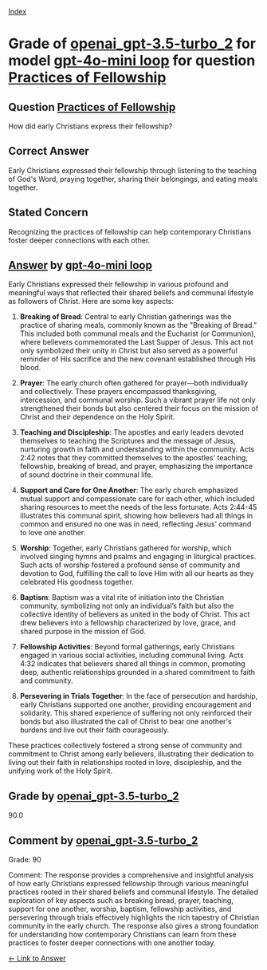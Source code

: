 
[Index](../../../../index.md)
# Grade of [openai_gpt-3.5-turbo_2](../../../grading_models/openai_gpt-3.5-turbo_2.md) for model [gpt-4o-mini loop](../../../answering_models/gpt-4o-mini_loop.md) for question [Practices of Fellowship](../../../questions/Practices_of_Fellowship.md)

## Question [Practices of Fellowship](../../../questions/Practices_of_Fellowship.md)
How did early Christians express their fellowship?

## Correct Answer
Early Christians expressed their fellowship through listening to the teaching of God's Word, praying together, sharing their belongings, and eating meals together.

## Stated Concern
Recognizing the practices of fellowship can help contemporary Christians foster deeper connections with each other.

## [Answer](../Practices_of_Fellowship.md) by [gpt-4o-mini loop](../../../answering_models/gpt-4o-mini_loop.md)
Early Christians expressed their fellowship in various profound and meaningful ways that reflected their shared beliefs and communal lifestyle as followers of Christ. Here are some key aspects:

1. **Breaking of Bread**: Central to early Christian gatherings was the practice of sharing meals, commonly known as the "Breaking of Bread." This included both communal meals and the Eucharist (or Communion), where believers commemorated the Last Supper of Jesus. This act not only symbolized their unity in Christ but also served as a powerful reminder of His sacrifice and the new covenant established through His blood.

2. **Prayer**: The early church often gathered for prayer—both individually and collectively. These prayers encompassed thanksgiving, intercession, and communal worship. Such a vibrant prayer life not only strengthened their bonds but also centered their focus on the mission of Christ and their dependence on the Holy Spirit.

3. **Teaching and Discipleship**: The apostles and early leaders devoted themselves to teaching the Scriptures and the message of Jesus, nurturing growth in faith and understanding within the community. Acts 2:42 notes that they committed themselves to the apostles' teaching, fellowship, breaking of bread, and prayer, emphasizing the importance of sound doctrine in their communal life.

4. **Support and Care for One Another**: The early church emphasized mutual support and compassionate care for each other, which included sharing resources to meet the needs of the less fortunate. Acts 2:44-45 illustrates this communal spirit, showing how believers had all things in common and ensured no one was in need, reflecting Jesus’ command to love one another.

5. **Worship**: Together, early Christians gathered for worship, which involved singing hymns and psalms and engaging in liturgical practices. Such acts of worship fostered a profound sense of community and devotion to God, fulfilling the call to love Him with all our hearts as they celebrated His goodness together.

6. **Baptism**: Baptism was a vital rite of initiation into the Christian community, symbolizing not only an individual’s faith but also the collective identity of believers as united in the body of Christ. This act drew believers into a fellowship characterized by love, grace, and shared purpose in the mission of God.

7. **Fellowship Activities**: Beyond formal gatherings, early Christians engaged in various social activities, including communal living. Acts 4:32 indicates that believers shared all things in common, promoting deep, authentic relationships grounded in a shared commitment to faith and community.

8. **Persevering in Trials Together**: In the face of persecution and hardship, early Christians supported one another, providing encouragement and solidarity. This shared experience of suffering not only reinforced their bonds but also illustrated the call of Christ to bear one another's burdens and live out their faith courageously.

These practices collectively fostered a strong sense of community and commitment to Christ among early believers, illustrating their dedication to living out their faith in relationships rooted in love, discipleship, and the unifying work of the Holy Spirit.

## Grade by [openai_gpt-3.5-turbo_2](../../../grading_models/openai_gpt-3.5-turbo_2.md)
90.0

## Comment by [openai_gpt-3.5-turbo_2](../../../grading_models/openai_gpt-3.5-turbo_2.md)
Grade: 90

Comment: The response provides a comprehensive and insightful analysis of how early Christians expressed fellowship through various meaningful practices rooted in their shared beliefs and communal lifestyle. The detailed exploration of key aspects such as breaking bread, prayer, teaching, support for one another, worship, baptism, fellowship activities, and persevering through trials effectively highlights the rich tapestry of Christian community in the early church. The response also gives a strong foundation for understanding how contemporary Christians can learn from these practices to foster deeper connections with one another today.

[&lt;- Link to Answer](../Practices_of_Fellowship.md)
